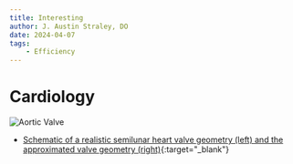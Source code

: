 ```yaml
---
title: Interesting
author: J. Austin Straley, DO
date: 2024-04-07
tags:
    - Efficiency
---
```



# Cardiology

![Aortic Valve](https://www.researchgate.net/profile/Ryno-Laubscher-2/publication/359864977/figure/fig6/AS:1143569263935496@1649659567351/shows-a-schematic-of-a-realistic-semilunar-heart-valve-geometry-left-and-the.ppm)
- [Schematic of a realistic semilunar heart valve geometry (left) and the approximated valve geometry (right)](https://www.researchgate.net/figure/shows-a-schematic-of-a-realistic-semilunar-heart-valve-geometry-left-and-the_fig6_359864977){:target="_blank"}
